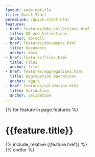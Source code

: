 ```yaml
---
layout: page-notitle
title: Quick Start
permalink: /quick-start.html
features:
- href: features/dbs-collections.html
  title: DB and Collections  
  anchor: db-coll
- href: features/documents.html
  title: Documents
  anchor: docs
- href: features/files.html
  title: Files
  anchor: files
- href: features/aggregations.html
  title: Aggregation Operations
  anchor: aggrs
- href: features/validation.html
  title: Validation
  anchor: validation
---
```


{% for feature in page.features %}
<div id="{{feature.anchor}}" class="section" style="margin-top: 25px">
    <h1>{{feature.title}}</h1>
    {% include_relative {{feature.href}} %}
</div>
{% endfor %}